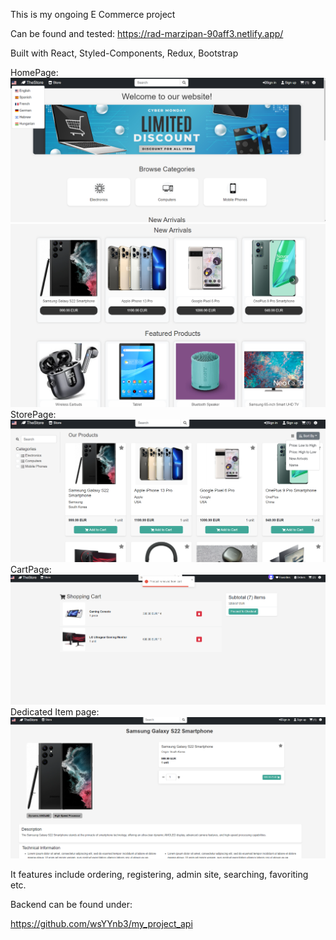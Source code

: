 This is my ongoing E Commerce project

Can be found and tested:
https://rad-marzipan-90aff3.netlify.app/

Built with React, Styled-Components, Redux, Bootstrap



HomePage:
![HomePage1](public/homepage.png)
![HomePage2](public/homepage2.png)
StorePage:
![HomePage1](public/storepage.png)
CartPage:
![HomePage1](public/cartpage.png)
Dedicated Item page:
![HomePage1](public/dedicated_item_page.png)

It features include ordering, registering, admin site, searching, favoriting etc.

Backend can be found under:

https://github.com/wsYYnb3/my_project_api

